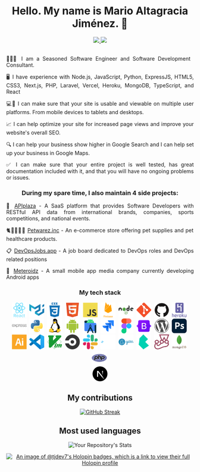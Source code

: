 <div class="Fileformatter" align="center">

# Hello. My name is Mario Altagracia Jiménez. 👋

</div>

<div id="header" align="center">
  <a href="https://www.linkedin.com/in/mariojimenez1/">
  <img src="https://img.shields.io/badge/LinkedIn-blue?logo=linkedin&logoColor=white" width="100"/>
  </a>
  <a href="https://twitter.com/Tjdev7">
  <img src="https://img.shields.io/badge/Twitter-blue?style=for-the-badge&logo=twitter&logoColor=white" width="100"/> 
  </a>
</div>

<br/>

<div class="SkillsFileformatter" align="justify">

👨🏽‍💻 I am a Seasoned Software Engineer and Software Development Consultant. 

🖥 I have experience with Node.js, JavaScript, Python, ExpressJS, HTML5, CSS3, Next.js, PHP, Laravel, Vercel, Heroku, MongoDB, TypeScript, and React

💻📱 I can make sure that your site is usable and viewable on multiple user platforms. From mobile devices to tablets and desktops.

📈 I can help optimize your site for increased page views and improve your website's overall SEO.

🔍 I can help your business show higher in Google Search and I can help set up your business in Google Maps.

✅ I can make sure that your entire project is well tested, has great documentation included with it, and that you will have no ongoing problems or issues.


<div class="Fileformatter" align="center">

### During my spare time, I also maintain 4 side projects:

</div>




💾 [APIplaza](https://apiplaza.co) - A SaaS platform that provides Software Developers with RESTful API data from international brands, companies, sports competitions, and national events.

🐈🐕‍🦺🦜🐠 [Petwarez.inc](https://petwarezinc.com) - An e-commerce store offering pet supplies and pet healthcare products.

📋 [DevOpsJobs.app](https://devopsjobs.app) - A job board dedicated to DevOps roles and DevOps related positions

📱 [Meteroidz](https://meteroidz.co) - A small mobile app media company currently developing Android apps

</div>

<div class="Fileformatter" align="center">

### My tech stack

  <img src="https://github.com/devicons/devicon/blob/master/icons/react/react-original-wordmark.svg" title="React" alt="React" width="40" height="40"/>&nbsp;
  <img src="https://github.com/devicons/devicon/blob/master/icons/materialui/materialui-original.svg" title="Material UI" alt="Material UI" width="40" height="40"/>&nbsp;
  <img src="https://github.com/devicons/devicon/blob/master/icons/css3/css3-plain-wordmark.svg"  title="CSS3" alt="CSS" width="40" height="40"/>&nbsp;
  <img src="https://github.com/devicons/devicon/blob/master/icons/html5/html5-original.svg" title="HTML5" alt="HTML" width="40" height="40"/>&nbsp;
  <img src="https://github.com/devicons/devicon/blob/master/icons/javascript/javascript-original.svg" title="JavaScript" alt="JavaScript" width="40" height="40"/>&nbsp;
  <img src="https://github.com/devicons/devicon/blob/master/icons/firebase/firebase-plain-wordmark.svg" title="Firebase" alt="Firebase" width="40" height="40"/>&nbsp;
  <img src="https://github.com/devicons/devicon/blob/master/icons/nodejs/nodejs-original-wordmark.svg" title="NodeJS" alt="NodeJS" width="40" height="40"/>&nbsp;
  <img src="https://github.com/devicons/devicon/blob/master/icons/git/git-original.svg" title="Git" alt="Git" width="40" height="40"/>&nbsp;
  <img src="https://github.com/devicons/devicon/blob/master/icons/github/github-original.svg" title="GitHub" alt="GitHub" width="40" height="40"/>&nbsp;
  <img src="https://github.com/devicons/devicon/blob/master/icons/heroku/heroku-plain-wordmark.svg" title="Heroku" alt="Heroku" width="40" height="40"/>&nbsp;
  <img src="https://github.com/devicons/devicon/blob/master/icons/express/express-original-wordmark.svg" title="Git" alt="ExpressJS" width="40" height="ExpressJS"/>&nbsp;
  <img src="https://github.com/devicons/devicon/blob/master/icons/python/python-original.svg" title="Python" alt="Python" width="40" height="40"/>&nbsp;
  <img src="https://github.com/devicons/devicon/blob/master/icons/linux/linux-original.svg" title="Linux" alt="Linux" width="40" height="40"/>&nbsp;
  <img src="https://github.com/devicons/devicon/blob/master/icons/android/android-plain.svg" title="Android" alt="Android" width="40" height="40"/>&nbsp;
  <img src="https://github.com/devicons/devicon/blob/master/icons/androidstudio/androidstudio-original.svg" title="Android Studio" alt="Android Studio" width="40" height="40"/>&nbsp;
  <img src="https://github.com/devicons/devicon/blob/master/icons/jira/jira-original.svg" title="Jira" alt="Jira" width="40" height="40"/>&nbsp;
  <img src="https://github.com/devicons/devicon/blob/master/icons/figma/figma-original.svg" title="Figma" alt="Figma" width="40" height="40"/>&nbsp;
  <img src="https://github.com/devicons/devicon/blob/master/icons/bootstrap/bootstrap-original.svg" title="Bootstrap" alt="Bootstrap" width="40" height="40"/>&nbsp;
  <img src="https://github.com/devicons/devicon/blob/master/icons/wordpress/wordpress-plain.svg" title="WordPress" alt="WordPress" width="40" height="40"/>&nbsp;
  <img src="https://github.com/devicons/devicon/blob/master/icons/photoshop/photoshop-plain.svg" title="Photoshop" alt="Photoshop" width="40" height="40"/>&nbsp;
  <img src="https://github.com/devicons/devicon/blob/master/icons/illustrator/illustrator-plain.svg" title="Illustrator" alt="Illustrator" width="40" height="40"/>&nbsp;
  <img src="https://github.com/devicons/devicon/blob/master/icons/vscode/vscode-original.svg" title="VSCode" alt="VSCode" width="40" height="40"/>&nbsp;
  <img src="https://github.com/devicons/devicon/blob/master/icons/vim/vim-plain.svg" title="Vim" alt="Vim" width="40" height="40"/>&nbsp;
  <img src="https://github.com/devicons/devicon/blob/master/icons/circleci/circleci-plain.svg" title="CircleCI" alt="CircleCI" width="40" height="40"/>&nbsp;
  <img src="https://github.com/devicons/devicon/blob/master/icons/slack/slack-original.svg" title="Slack" alt="Slack" width="40" height="40"/>&nbsp;
  <img src="https://github.com/devicons/devicon/blob/master/icons/tailwindcss/tailwindcss-original-wordmark.svg" title="tailwindcss" alt="tailwindcss" width="40" height="40"/>&nbsp;
  <img src="https://github.com/devicons/devicon/blob/master/icons/yarn/yarn-original-wordmark.svg" title="yarn" alt="yarn" width="40" height="40"/>&nbsp;
  <img src="https://github.com/devicons/devicon/blob/master/icons/bulma/bulma-plain.svg" title="bulma" alt="bulma" width="40" height="40"/>&nbsp;
  <img src="https://github.com/devicons/devicon/blob/master/icons/jest/jest-plain.svg" title="jest" alt="jest" width="40" height="40"/>&nbsp;
  <img src="https://github.com/devicons/devicon/blob/master/icons/mongodb/mongodb-original-wordmark.svg" title="mongodb" alt="mongodb" width="40" height="40"/>&nbsp;                             <img src="https://github.com/devicons/devicon/blob/master/icons/php/php-original.svg" title="php" alt="php" width="40" height="40"/>&nbsp;                             
  <img src="https://github.com/devicons/devicon/blob/master/icons/nextjs/nextjs-original.svg" title="nextjs" alt="nextjs" width="40" height="40"/>
  
</div>

<div class="Fileformatter" align="center">           
  
## My contributions

  [![GitHub Streak](https://streak-stats.demolab.com?user=tjdev7&theme=prussian)](https://git.io/streak-stats)
</div>

<div class="Fileformatter" align="center">
  
  ## Most used languages 
  
  ![Your Repository's Stats](https://github-readme-stats.vercel.app/api/top-langs/?username=tjdev7&theme=blue-green)
</div>

<div class="Fileformatter" align="center">
  
[![An image of @tjdev7's Holopin badges, which is a link to view their full Holopin profile](https://holopin.me/tjdev7)](https://holopin.io/@tjdev7)
</div>



